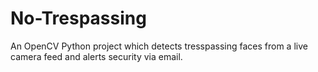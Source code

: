 # No-Trespassing
An OpenCV Python project which detects tresspassing faces from a live camera feed and alerts security via email.
